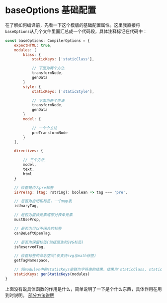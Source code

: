 # baseOptions 基础配置

在了解如何编译前，先看一下这个模版的基础配置属性。这里我直接将` baseOptions `从几个文件里面汇总成一个代码段，具体注释标记在代码中：

```js
const baseOptions: CompilerOptions = {
    expectHTML: true,
    modules: [
        klass: {
            staticKeys: ['staticClass'],

            // 下面为两个方法
            transformNode,
            genData
        }
        style: {
            staticKeys: ['staticStyle'],

            // 下面为两个方法
            transformNode,
            genData
        }
        model: {

            // 一个个方法
            preTransformNode
        }
    ],

    directives: {

        // 三个方法
        model,
        text,
        html
    }

    // 检查是否为pre标签
    isPreTag: (tag: ?string): boolean => tag === 'pre',

    // 是否为自闭和标签，一个map表
    isUnaryTag,

    // 是否为置换元素或部分表单元素
    mustUseProp,

    // 是否为可以不闭合的标签
    canBeLeftOpenTag,

    // 是否为保留标签(包括原生和SVG标签)
    isReservedTag,

    // 检查标签的命名空间(仅支持svg与math标签)
    getTagNamespace,

    // 将modules中的staticKeys串联为字符串的结果，结果为'staticClass, staticSytle'
    staticKeys: genStaticKeys(modules)
}
```

上面没有说具体函数的作用是什么，简单说明了一下是个什么东西，具体作用在用到时说明。
[部分方法说明](./../compile编译/baseCompile/parse/一群工具方法/README.md)
